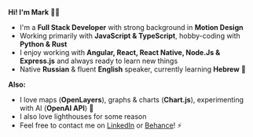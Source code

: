 __Hi! I'm Mark__ :man_technologist:

* I'm a __Full Stack Developer__ with strong background in __Motion Design__
* Working primarily with __JavaScript & TypeScript__, hobby-coding with __Python & Rust__
* I enjoy working with __Angular, React, React Native, Node.Js & Express.js__ and always ready to learn new things
* Native __Russian__ & fluent __English__ speaker, currently learning __Hebrew__ 🌴

__Also:__
* I love maps (__OpenLayers__), graphs & charts (__Chart.js__), experimenting with AI (__OpenAI API__) 🤖
* I also love lighthouses for some reason
* Feel free to contact me on <a href="https://www.linkedin.com/in/mark-andrew-jft/">LinkedIn</a> or <a href="https://www.behance.net/mark-andrew-jft">Behance</a>! ⚡
